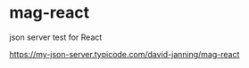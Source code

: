 # mag-react
json server test for React

https://my-json-server.typicode.com/david-janning/mag-react

